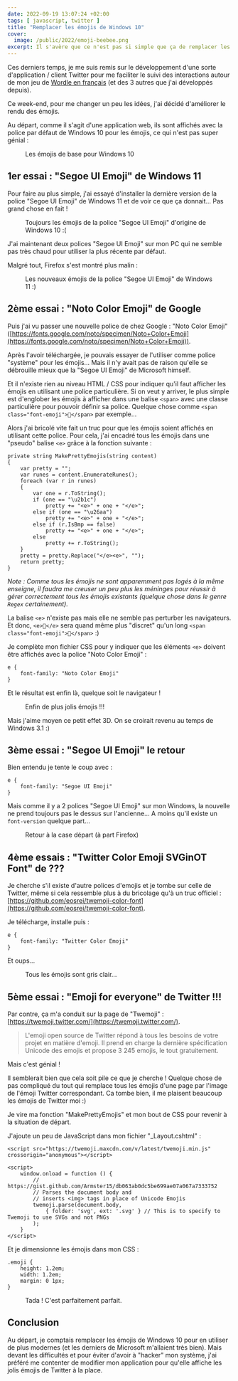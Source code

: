 ```yaml
---
date: 2022-09-19 13:07:24 +02:00
tags: [ javascript, twitter ]
title: "Remplacer les émojis de Windows 10"
cover:
  image: /public/2022/emoji-beebee.png
excerpt: Il s'avère que ce n'est pas si simple que ça de remplacer les émojis à l'ancienne de Windows 10 par quelque chose d'un peu plus moderne et joyeux...
---
```


Ces derniers temps, je me suis remis sur le développement d'une sorte d'application / client Twitter pour me faciliter le suivi des interactions autour de mon jeu de [Wordle en français](https://www.solitaire-play.com/lemot/) (et des 3 autres que j'ai développés depuis).

Ce week-end, pour me changer un peu les idées, j'ai décidé d'améliorer le rendu des émojis.

Au départ, comme il s'agit d'une application web, ils sont affichés avec la police par défaut de Windows 10 pour les émojis, ce qui n'est pas super génial :

<figure>
  <img src="/public/2022/emoji-defaut.png" alt="" />
  <figcaption>Les émojis de base pour Windows 10</figcaption>
</figure>


## 1er essai : "Segoe UI Emoji" de Windows 11

Pour faire au plus simple, j'ai essayé d'installer la dernière version de la police "Segoe UI Emoji" de Windows 11 et de voir ce que ça donnait... Pas grand chose en fait !

<figure>
  <img src="/public/2022/emoji-defaut.png" alt="" />
  <figcaption>Toujours les émojis de la police "Segoe UI Emoji" d'origine de Windows 10 :(</figcaption>
</figure>

J'ai maintenant deux polices "Segoe UI Emoji" sur mon PC qui ne semble pas très chaud pour utiliser la plus récente par défaut.

Malgré tout, Firefox s'est montré plus malin :

<figure>
  <img src="/public/2022/emoji-firefox.png" alt="" />
  <figcaption>Les nouveaux émojis de la police "Segoe UI Emoji" de Windows 11 :)</figcaption>
</figure>


## 2ème essai : "Noto Color Emoji" de Google

Puis j'ai vu passer une nouvelle police de chez Google : "Noto Color Emoji" ([https://fonts.google.com/noto/specimen/Noto+Color+Emoji](https://fonts.google.com/noto/specimen/Noto+Color+Emoji)).

Après l'avoir téléchargée, je pouvais essayer de l'utiliser comme police "système" pour les émojis... Mais il n'y avait pas de raison qu'elle se débrouille mieux que la "Segoe UI Emoji" de Microsoft himself.

Et il n'existe rien au niveau HTML / CSS pour indiquer qu'il faut afficher les émojis en utilisant une police particulière. Si on veut y arriver, le plus simple est d'englober les émojis à afficher dans une balise `<span>` avec une classe particulière pour pouvoir définir sa police. Quelque chose comme `<span class="font-emoji">🥳</span>` par exemple...

Alors j'ai bricolé vite fait un truc pour que les émojis soient affichés en utilisant cette police. Pour cela, j'ai encadré tous les émojis dans une "pseudo" balise `<e>` grâce à la fonction suivante :

```
private string MakePrettyEmojis(string content)
{
    var pretty = "";
    var runes = content.EnumerateRunes();
    foreach (var r in runes)
    {
        var one = r.ToString();
        if (one == "\u2b1c")
            pretty += "<e>" + one + "</e>";
        else if (one == "\u26aa")
            pretty += "<e>" + one + "</e>";
        else if (r.IsBmp == false)
            pretty += "<e>" + one + "</e>";
        else
            pretty += r.ToString();
    }
    pretty = pretty.Replace("</e><e>", "");
    return pretty;
}
```

*Note : Comme tous les émojis ne sont apparemment pas logés à la même enseigne, il faudra me creuser un peu plus les méninges pour réussir à gérer correctement tous les émojis existants (quelque chose dans le genre `Regex` certainement).*

La balise `<e>` n'existe pas mais elle ne semble pas perturber les navigateurs. Et donc, `<e>🥳</e>` sera quand même plus "discret" qu'un long `<span class="font-emoji">🥳</span>` :)

Je complète mon fichier CSS pour y indiquer que les éléments `<e>` doivent être affichés avec la police "Noto Color Emoji" :

```
e {
    font-family: "Noto Color Emoji"
}
```

Et le résultat est enfin là, quelque soit le navigateur !

<figure>
  <img src="/public/2022/emoji-font-google.png" alt="" />
  <figcaption>Enfin de plus jolis émojis !!!</figcaption>
</figure>

Mais j'aime moyen ce petit effet 3D. On se croirait revenu au temps de Windows 3.1 :)


## 3ème essai : "Segoe UI Emoji" le retour

Bien entendu je tente le coup avec :

```
e {
    font-family: "Segoe UI Emoji"
}
```

Mais comme il y a 2 polices "Segoe UI Emoji" sur mon Windows, la nouvelle ne prend toujours pas le dessus sur l'ancienne... A moins qu'il existe un `font-version` quelque part...

<figure>
  <img src="/public/2022/emoji-defaut.png" alt="" />
  <figcaption>Retour à la case départ (à part Firefox)</figcaption>
</figure>


## 4ème essais : "Twitter Color Emoji SVGinOT Font" de ???

Je cherche s'il existe d'autre polices d'emojis et je tombe sur celle de Twitter, même si cela ressemble plus à du bricolage qu'à un truc officiel : [https://github.com/eosrei/twemoji-color-font](https://github.com/eosrei/twemoji-color-font).

Je télécharge, installe puis :

```
e {
    font-family: "Twitter Color Emoji"
}
```

Et oups...

<figure>
  <img src="/public/2022/emoji-font-twitter.png" alt="" />
  <figcaption>Tous les émojis sont gris clair...</figcaption>
</figure>


## 5ème essai : "Emoji for everyone" de Twitter !!!

Par contre, ça m'a conduit sur la page de "Twemoji" : [https://twemoji.twitter.com/](https://twemoji.twitter.com/).

> L'emoji open source de Twitter répond à tous les besoins de votre projet en
> matière d'emoji. Il prend en charge la dernière spécification Unicode des
> emojis et propose 3 245 emojis, le tout gratuitement.

Mais c'est génial !

Il semblerait bien que cela soit pile ce que je cherche ! Quelque chose de pas compliqué du tout qui remplace tous les émojis d'une page par l'image de l'émoji Twitter correspondant. Ca tombe bien, il me plaisent beaucoup les émojis de Twitter moi :)

Je vire ma fonction "MakePrettyEmojis" et mon bout de CSS pour revenir à la situation de départ.

J'ajoute un peu de JavaScript dans mon fichier "_Layout.cshtml" :

```
<script src="https://twemoji.maxcdn.com/v/latest/twemoji.min.js" crossorigin="anonymous"></script>

<script>
    window.onload = function () {
        // https://gist.github.com/Armster15/db063ab0dc5be699ae07a067a7333752
        // Parses the document body and
        // inserts <img> tags in place of Unicode Emojis
        twemoji.parse(document.body,
            { folder: 'svg', ext: '.svg' } // This is to specify to Twemoji to use SVGs and not PNGs
        );
    }
</script>
```

Et je dimensionne les émojis dans mon CSS :

```
.emoji {
    height: 1.2em;
    width: 1.2em;
    margin: 0 1px;
}
```

<figure>
  <img src="/public/2022/emoji-twitter.png" alt="" />
  <figcaption>Tada ! C'est parfaitement parfait.</figcaption>
</figure>


## Conclusion

Au départ, je comptais remplacer les émojis de Windows 10 pour en utiliser de plus modernes (et les derniers de Microsoft m'allaient très bien). Mais devant les difficultés et pour éviter d'avoir à "hacker" mon système, j'ai préféré me contenter de modifier mon application pour qu'elle affiche les jolis émojis de Twitter à la place.
